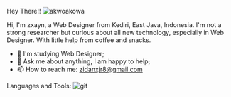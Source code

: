 Hey There!!      ![akwoakowa](https://user-images.githubusercontent.com/91713123/141046346-bdabf9cc-44a4-49ff-8758-aa0794d32e8a.gif)

Hi, I'm zxayn, a Web Designer from Kediri, East Java, Indonesia. I'm not a strong researcher but curious about all new technology, especially in Web Designer. With little help from coffee and snacks.

- 🌱 I'm studying Web Designer;
- 💬 Ask me about anything, I am happy to help;
- 📫 How to reach me: zidanxjr8@gmail.com 




Languages and Tools:
![git](https://user-images.githubusercontent.com/91713123/141048052-38024e93-34a2-46af-ac06-8f7f503c84e9.png)
